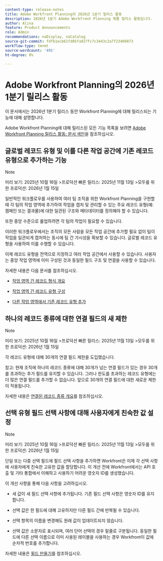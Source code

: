 ```yaml
---
content-type: release-notes
title: Adobe Workfront Planning의 2026년 1분기 릴리스 활동
description: 2026년 1분기 Adobe Workfront Planning 제품 릴리스 활동입니다.
author: Alina
feature: Product Announcements
role: Admin
recommendations: noDisplay, noCatalog
source-git-commit: fdfb1ecb61fd85fa927fc7c3443c2a7f23409873
workflow-type: tm+mt
source-wordcount: '491'
ht-degree: 0%

---
```


# Adobe Workfront Planning의 2026년 1분기 릴리스 활동

이 문서에서는 2026년 1분기 릴리스 동안 Workfront Planning에 대해 릴리스되는 기능에 대해 설명합니다.

<!--keep the sentence below for all future quarterly release pages-->

Adobe Workfront Planning에 대해 릴리스된 모든 기능 목록을 보려면 [Adobe Workfront Planning 릴리스 활동: 문서 색인](/help/quicksilver/product-announcements/product-releases/planning-release-activity/planning-release-activity-article-index.md)을 참조하십시오.


## 글로벌 레코드 유형 및 이를 다른 작업 공간에 기존 레코드 유형으로 추가하는 기능

>[!NOTE]
>
>미리 보기: 2025년 10월 16일
>&#x200B;>프로덕션 빠른 릴리스: 2025년 11월 13일
>&#x200B;>모두를 위한 프로덕션: 2026년 1월 15일

일반적인 워크플로우를 사용하여 여러 팀 조직을 위한 Workfront Planning을 구현할 때 각 팀의 작업 영역에 추가하여 작업을 캡처 및 관리할 수 있는 주요 레코드 유형(예: 캠페인 또는 결과물)에 대한 일관된 구조와 메타데이터를 정의해야 할 수 있습니다.

또한 중앙 수준으로 롤업하려면 각 팀의 작업이 필요할 수 있습니다.

이러한 워크플로우에서는 조직의 모든 사람을 모든 작업 공간에 추가할 필요 없이 팀이 작업을 일관되게 캡처하는 동시에 팀 간 가시성을 확보할 수 있습니다. 글로벌 레코드 유형을 사용하여 이를 수행할 수 있습니다.

이제 레코드 유형을 전역으로 지정하고 여러 작업 공간에서 사용할 수 있습니다. 사용자는 중앙 작업 영역에 이미 구성된 것과 동일한 필드 구조 및 연결을 사용할 수 있습니다.

자세한 내용은 다음 문서를 참조하십시오.

* [작업 영역 간 레코드 형식 개요](/help/quicksilver/planning/architecture/cross-workspace-record-types-overview.md)

* [작업 영역 간 레코드 유형 구성](/help/quicksilver/planning/architecture/configure-record-type-cross-workspace-capabilities.md)

* [다른 작업 영역에서 기존 레코드 유형 추가](/help/quicksilver/planning/architecture/add-existing-record-types-from-another-workspace.md)

## 하나의 레코드 종류에 대한 연결 필드의 새 제한

>[!NOTE]
>
>미리 보기: 2025년 10월 16일
>&#x200B;>프로덕션 빠른 릴리스: 2025년 11월 13일
>&#x200B;>모두를 위한 프로덕션: 2026년 1월 15일

각 레코드 유형에 대해 30개의 연결 필드 제한을 도입했습니다.

참고: 현재 조직에 하나의 레코드 종류에 대해 30개가 넘는 연결 필드가 있는 경우 30개를 초과하는 추가 필드를 유지할 수 있습니다. 그러나 한도를 초과하는 레코드 유형에는 더 많은 연결 필드를 추가할 수 없습니다. 앞으로 30개의 연결 필드에 대한 새로운 제한이 적용됩니다.

자세한 내용은 [연결된 레코드 종류 개요](/help/quicksilver/planning/architecture/connect-record-types-overview.md)를 참조하십시오.

## 선택 유형 필드 선택 사항에 대해 사용자에게 친숙한 값 설정

>[!NOTE]
>
>미리 보기: 2025년 10월 16일
>&#x200B;>프로덕션 빠른 릴리스: 2025년 11월 13일
>&#x200B;>모두를 위한 프로덕션: 2026년 1월 15일

단일 또는 다중 선택 필드에 필드 선택 사항을 추가하면 Workfront은 이제 각 선택 사항에 사용자에게 친숙한 고유한 값을 할당합니다. 이 개선 전에 Workfront에서는 API 호출 및 기타 통합에서 이해하고 사용하기 어려운 영숫자 ID를 생성했습니다.

이 개선 사항을 통해 다음 사항을 고려하십시오.

* 새 값이 새 필드 선택 사항에 추가됩니다. 기존 필드 선택 사항은 영숫자 ID를 유지합니다.

* 선택 값은 한 필드에 대해 고유하지만 다른 필드 간에 반복될 수 있습니다.

* 선택 항목의 이름을 변경해도 원래 값이 업데이트되지 않습니다.

* 선택 값은 소문자로 표시되며, 여러 단어 선택의 경우 밑줄로 구분됩니다. 동일한 필드에 다른 선택 이름으로 이미 사용된 레이블을 사용하는 경우 Workfront이 값에 순차적 번호를 추가합니다.

자세한 내용은 [필드 만들기](/help/quicksilver/planning/fields/create-fields.md)를 참조하십시오.